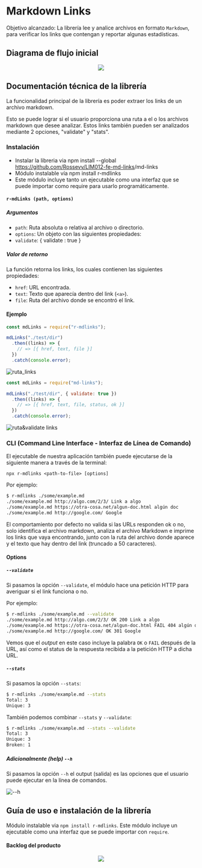 
# Markdown Links
Objetivo alcanzado: La librería lee y analice archivos en formato `Markdown`, para verificar los links que contengan y reportar
algunas estadísticas.

## Diagrama de flujo inicial

<p align="center">
  <img src="https://storage.googleapis.com/md-links/flowchart.png">
</p>

## Documentación técnica de la librería

La funcionalidad principal de la librería es poder extraer los links de un archivo markdown.

Esto se puede lograr si el usuario proporciona una ruta a el o los archivos markdown que desee analizar. Estos links también pueden ser analizados mediante 2 opciones, "validate" y "stats".

### Instalación 

 - Instalar la libreria via npm install --global <https://github.com/Rossevv/LIM012-fe-md-links>/md-links
 - Módulo instalable vía npm install r-mdlinks
 - Este módulo incluye tanto un ejecutable como una interfaz que se puede importar como require para usarlo programáticamente.

#### `r-mdLinks (path, options)`

##### Argumentos

- `path`: Ruta absoluta o relativa al archivo o directorio.
- `options`: Un objeto con las siguientes propiedades:
- `validate`: { validate : true }

##### Valor de retorno

La función retorna los links, los cuales contienen las siguientes propiedades:

- `href`: URL encontrada.
- `text`: Texto que aparecía dentro del link (`<a>`).
- `file`: Ruta del archivo donde se encontró el link.

<!-- [![Watch the video](https://storage.googleapis.com/md-links/video11.png)](https://youtu.be/kNADJomsQ3o) -->

#### Ejemplo

```js
const mdLinks = require("r-mdlinks");

mdLinks("./test/dir")
  .then((links) => {
    // => [{ href, text, file }]
  })
  .catch(console.error);
```

![ruta_links](https://user-images.githubusercontent.com/55680887/81956746-4b2a7a80-95d1-11ea-91b1-1801d7f2f1cf.png)

```js
const mdLinks = require("md-links");

mdLinks("./test/dir", { validate: true })
  .then((links) => {
    // => [{ href, text, file, status, ok }]
  })
  .catch(console.error);
```

![ruta&validate links](https://user-images.githubusercontent.com/55680887/81956839-68f7df80-95d1-11ea-8ff2-cecfc3eb3173.png)


### CLI (Command Line Interface - Interfaz de Línea de Comando)

El ejecutable de nuestra aplicación también puede ejecutarse de la siguiente
manera a través de la terminal:

`npx r-mdlinks <path-to-file> [options]`

Por ejemplo:

```sh
$ r-mdlinks ./some/example.md
./some/example.md http://algo.com/2/3/ Link a algo
./some/example.md https://otra-cosa.net/algun-doc.html algún doc
./some/example.md http://google.com/ Google
```

El comportamiento por defecto no valida si las URLs responden ok o no,
solo identifica el archivo markdown, analiza el archivo Markdown e imprime los links que vaya
encontrando, junto con la ruta del archivo donde aparece y el texto
que hay dentro del link (truncado a 50 caracteres).

#### Options

##### `--validate`

Si pasamos la opción `--validate`, el módulo hace una petición HTTP para
averiguar si el link funciona o no.

Por ejemplo:

```sh
$ r-mdlinks ./some/example.md --validate
./some/example.md http://algo.com/2/3/ OK 200 Link a algo
./some/example.md https://otra-cosa.net/algun-doc.html FAIL 404 algún doc
./some/example.md http://google.com/ OK 301 Google
```

Vemos que el _output_ en este caso incluye la palabra `OK` o `FAIL` después de
la URL, así como el status de la respuesta recibida a la petición HTTP a dicha
URL.

##### `--stats`

Si pasamos la opción `--stats`:

```sh
$ r-mdlinks ./some/example.md --stats
Total: 3
Unique: 3
```

También podemos combinar `--stats` y `--validate`:

```sh
$ r-mdlinks ./some/example.md --stats --validate
Total: 3
Unique: 3
Broken: 1
```
##### Adicionalmente (help) `--h`

Si pasamos la opción `--h` el output (salida) es las opciones que el usuario puede ejecutar en la línea de comandos.

![--h](https://user-images.githubusercontent.com/55680887/81957416-2551a580-95d2-11ea-8df3-7b03158dede1.png)


## Guía de uso e instalación de la librería

Módulo instalable via `npm install r-mdlinks`. Este módulo incluye un ejecutable como una interfaz que se puede importar con `require`.

#### Backlog del producto
<p align="center">
  <img src="https://user-images.githubusercontent.com/55680887/82503071-33b22c80-9abe-11ea-8935-157abd79d0d9.png">
</p>